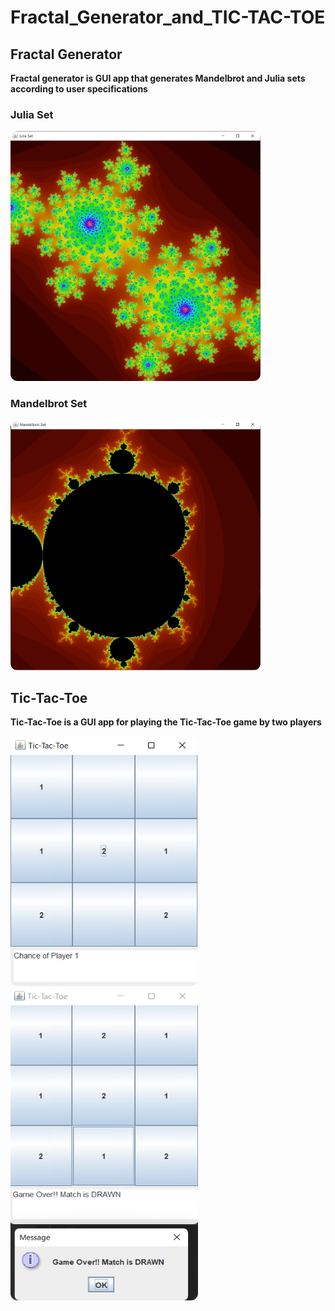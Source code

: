 # Fractal_Generator_and_TIC-TAC-TOE
## Fractal Generator
<b>Fractal generator is GUI app that generates Mandelbrot and Julia sets according to user specifications</b>
<br>
### Julia Set
<img src="https://github.com/AdithyaGallage/Fractal_Generator_and_TIC-TAC-TOE/blob/main/images/julia-set.png"  width="400" height="400" style="border-radius: 3mm;">
<h3> Mandelbrot Set </h3>
<img src="https://github.com/AdithyaGallage/Fractal_Generator_and_TIC-TAC-TOE/blob/main/images/mandelbrot-set.png"  width="400" height="400" style="border-radius: 3mm;">
<br>
<h2>Tic-Tac-Toe</h2>
<p><b>Tic-Tac-Toe is a GUI app for playing the Tic-Tac-Toe game by two players</b></p>
<img src="https://github.com/AdithyaGallage/Fractal_Generator_and_TIC-TAC-TOE/blob/main/images/tic_1.png"  width="300" height="400" style="border-radius: 3mm;">
<img src="https://github.com/AdithyaGallage/Fractal_Generator_and_TIC-TAC-TOE/blob/main/images/tic_2.png"  width="300" height="500" style="border-radius: 3mm;">
